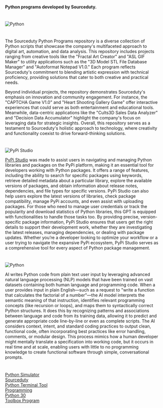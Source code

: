 #### Python programs developed by Sourceduty.
#

![Python](https://github.com/user-attachments/assets/e73d320c-95ed-411b-b679-17c82ca86d81)

#

The Sourceduty Python Programs repository is a diverse collection of Python scripts that showcase the company's multifaceted approach to digital art, automation, and data analysis. This repository includes projects ranging from creative tools like the "Fractal Art Creator" and "ASL GIF Maker" to utility applications such as the "3D Model STL File Database Manager" and "Autoformat Notepad V1.0." Each program reflects Sourceduty's commitment to blending artistic expression with technical proficiency, providing solutions that cater to both creative and practical needs.

Beyond individual projects, the repository demonstrates Sourceduty's emphasis on innovation and community engagement. For instance, the "CAPTCHA Game V1.0" and "Heart Shooting Gallery Game" offer interactive experiences that could serve as both entertainment and educational tools. Meanwhile, data-centric applications like the "Cults3D Sales Data Analyzer" and "Decision Data Accumulator" highlight the company's focus on leveraging data for strategic insights. Overall, this repository serves as a testament to Sourceduty's holistic approach to technology, where creativity and functionality coexist to drive forward-thinking solutions.

#

![PyPi Studio](https://github.com/user-attachments/assets/6962be60-7fe1-42e1-8923-0629f3726b4d)

[PyPi Studio](https://chatgpt.com/g/g-682fb476dd048191800bdbc557bd7e9a-pypi-studio) was made to assist users in navigating and managing Python libraries and packages on the PyPi platform, making it an essential tool for developers working with Python packages. It offers a range of features, including the ability to search for specific packages using keywords, retrieve detailed metadata about a particular library, explore the available versions of packages, and obtain information about release notes, dependencies, and file types for specific versions. PyPi Studio can also help users explore the latest versions of libraries, check package compatibility, manage PyPi accounts, and even assist with uploading packages. For those who need to manage user credentials or track the popularity and download statistics of Python libraries, this GPT is equipped with functionalities to handle those tasks too. By providing precise, version-specific package information, PyPi Studio ensures that users get the right details to support their development work, whether they are investigating the latest releases, managing dependencies, or dealing with package updates. Whether you’re a developer looking to optimize your workflow or a user trying to navigate the expansive PyPi ecosystem, PyPi Studio serves as a comprehensive tool for every aspect of Python package management.

#

![Python](https://github.com/user-attachments/assets/03f48e8f-3fae-4937-8ce8-c9eb7f83ff4b)

AI writes Python code from plain text user input by leveraging advanced natural language processing (NLP) models that have been trained on vast datasets containing both human language and programming code. When a user provides input in plain English—such as a request to "write a function that calculates the factorial of a number"—the AI model interprets the semantic meaning of that instruction, identifies relevant programming concepts (like recursion or loops), and maps them to syntactically correct Python structures. It does this by recognizing patterns and associations between language and code from its training data, allowing it to predict and generate appropriate code line-by-line or even as complete scripts. The AI considers context, intent, and standard coding practices to output clean, functional code, often incorporating best practices like error handling, comments, or modular design. This process mimics how a human developer might mentally translate a specification into working code, but it occurs in real time and at scale, enabling users with little to no programming knowledge to create functional software through simple, conversational prompts.

#

[Python Simulator](https://chatgpt.com/g/g-NLUSBfccY-python-simulator)
<br>
[Sourceduty](https://sourceduty.com/)
<br>
[Python Terminal Tool](https://chatgpt.com/g/g-682b19fda5e48191879463ff4f8254cb-python-terminal-tool)
<br>
[Programming](https://github.com/sourceduty/Programming)
<br>
[Python 30](https://github.com/sourceduty/Python_30)
<br>
[Toolbox Program](https://chatgpt.com/g/g-682bc5040d448191ac79e2551465741d-toolbox-program)
